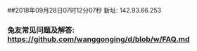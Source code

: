 ##2018年09月28日07时12分07秒 新址: 142.93.66.253
### 兔友常见问题及解答: https://github.com/wanggonging/d/blob/w/FAQ.md
